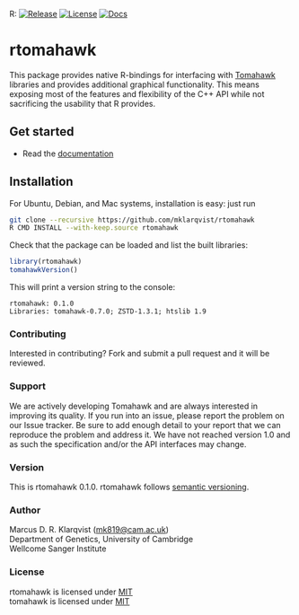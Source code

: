 R:
[![Release](https://img.shields.io/badge/Release-beta_0.1.0-blue.svg?logo=R&logoColor=white)](https://github.com/mklarqvist/rtomahawk/releases)
[![License](https://img.shields.io/badge/License-MIT-blue.svg)](https://github.com/mklarqvist/rtomahawk/blob/master/LICENSE)
[![Docs](https://img.shields.io/badge/Docs-Available-green.svg)](https://mklarqvist.github.io/tomahawk/r-tutorial/)

# rtomahawk

This package provides native R-bindings for interfacing with
[Tomahawk](https://github.com/mklarqvist/tomahawk/) libraries and provides
additional graphical functionality. This means exposing most of the features and
flexibility of the C++ API while not sacrificing the usability that R provides.

## Get started

* Read the [documentation](https://mklarqvist.github.io/tomahawk/r-tutorial/)

## Installation
For Ubuntu, Debian, and Mac systems, installation is easy: just run
```bash
git clone --recursive https://github.com/mklarqvist/rtomahawk
R CMD INSTALL --with-keep.source rtomahawk
```

Check that the package can be loaded and list the built libraries:
```R
library(rtomahawk)
tomahawkVersion()
```
This will print a version string to the console:
```text
rtomahawk: 0.1.0
Libraries: tomahawk-0.7.0; ZSTD-1.3.1; htslib 1.9
```


### Contributing

Interested in contributing? Fork and submit a pull request and it will be reviewed.

### Support
We are actively developing Tomahawk and are always interested in improving its quality. If you run into an issue, please report the problem on our Issue tracker. Be sure to add enough detail to your report that we can reproduce the problem and address it. We have not reached version 1.0 and as such the specification and/or the API interfaces may change.

### Version
This is rtomahawk 0.1.0. rtomahawk follows [semantic versioning](https://semver.org/).

### Author
Marcus D. R. Klarqvist (<mk819@cam.ac.uk>)  
Department of Genetics, University of Cambridge  
Wellcome Sanger Institute


### License
rtomahawk is licensed under [MIT](LICENSE)  
tomahawk is licensed under [MIT](https://github.com/mklarqvist/tomahawk/blob/master/LICENSE)